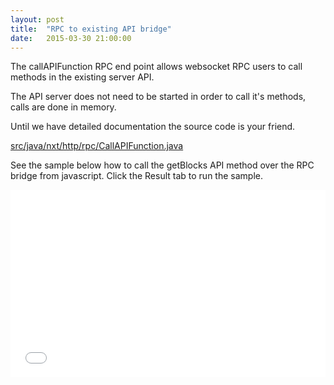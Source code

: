 ```yaml
---
layout: post
title:  "RPC to existing API bridge"
date:   2015-03-30 21:00:00
---
```

The callAPIFunction RPC end point allows websocket RPC users to call methods in the existing server API.

The API server does not need to be started in order to call it's methods, calls are done in memory.

Until we have detailed documentation the source code is your friend.

<a target="_blank" href="https://github.com/fimkrypto/nxt-plus/blob/master/src/java/nxt/http/rpc/CallAPIFunction.java">src/java/nxt/http/rpc/CallAPIFunction.java</a>

See the sample below how to call the getBlocks API method over the RPC bridge from javascript. Click the Result tab to run the sample.

<iframe width="100%" height="300" src="//jsfiddle.net/dirkdiggler/5dorcz7t/embedded/js,html,result/" allowfullscreen="allowfullscreen" frameborder="0"></iframe>